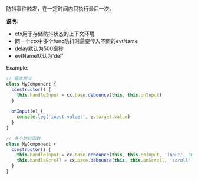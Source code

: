 防抖事件触发，在一定时间内只执行最后一次。

**说明**: 
- ctx用于存储防抖状态的上下文环境
- 同一个ctx中多个func防抖时需要传入不同的evtName
- delay默认为500毫秒
- evtName默认为'def'

Example:
```javascript
// 基本用法
class MyComponent {
  constructor() {
    this.handleInput = cx.base.debounce(this, this.onInput)
  }
  
  onInput(e) {
    console.log('input value:', e.target.value)
  }
}

// 多个防抖函数
class MyComponent {
  constructor() {
    this.handleInput = cx.base.debounce(this, this.onInput, 'input', 300)
    this.handleScroll = cx.base.debounce(this, this.onScroll, 'scroll', 100)
  }
}
```